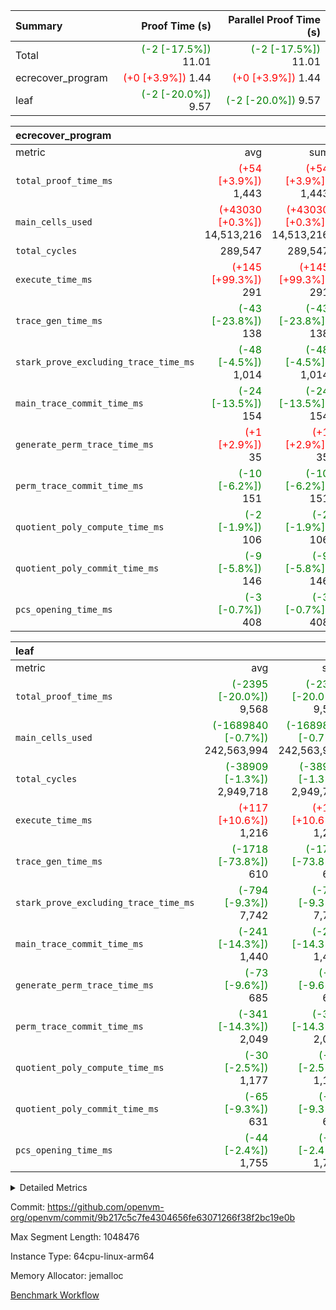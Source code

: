 | Summary | Proof Time (s) | Parallel Proof Time (s) |
|:---|---:|---:|
| Total | <span style='color: green'>(-2 [-17.5%])</span> 11.01 | <span style='color: green'>(-2 [-17.5%])</span> 11.01 |
| ecrecover_program | <span style='color: red'>(+0 [+3.9%])</span> 1.44 | <span style='color: red'>(+0 [+3.9%])</span> 1.44 |
| leaf | <span style='color: green'>(-2 [-20.0%])</span> 9.57 | <span style='color: green'>(-2 [-20.0%])</span> 9.57 |


| ecrecover_program |||||
|:---|---:|---:|---:|---:|
|metric|avg|sum|max|min|
| `total_proof_time_ms ` | <span style='color: red'>(+54 [+3.9%])</span> 1,443 | <span style='color: red'>(+54 [+3.9%])</span> 1,443 | <span style='color: red'>(+54 [+3.9%])</span> 1,443 | <span style='color: red'>(+54 [+3.9%])</span> 1,443 |
| `main_cells_used     ` | <span style='color: red'>(+43030 [+0.3%])</span> 14,513,216 | <span style='color: red'>(+43030 [+0.3%])</span> 14,513,216 | <span style='color: red'>(+43030 [+0.3%])</span> 14,513,216 | <span style='color: red'>(+43030 [+0.3%])</span> 14,513,216 |
| `total_cycles        ` |  289,547 |  289,547 |  289,547 |  289,547 |
| `execute_time_ms     ` | <span style='color: red'>(+145 [+99.3%])</span> 291 | <span style='color: red'>(+145 [+99.3%])</span> 291 | <span style='color: red'>(+145 [+99.3%])</span> 291 | <span style='color: red'>(+145 [+99.3%])</span> 291 |
| `trace_gen_time_ms   ` | <span style='color: green'>(-43 [-23.8%])</span> 138 | <span style='color: green'>(-43 [-23.8%])</span> 138 | <span style='color: green'>(-43 [-23.8%])</span> 138 | <span style='color: green'>(-43 [-23.8%])</span> 138 |
| `stark_prove_excluding_trace_time_ms` | <span style='color: green'>(-48 [-4.5%])</span> 1,014 | <span style='color: green'>(-48 [-4.5%])</span> 1,014 | <span style='color: green'>(-48 [-4.5%])</span> 1,014 | <span style='color: green'>(-48 [-4.5%])</span> 1,014 |
| `main_trace_commit_time_ms` | <span style='color: green'>(-24 [-13.5%])</span> 154 | <span style='color: green'>(-24 [-13.5%])</span> 154 | <span style='color: green'>(-24 [-13.5%])</span> 154 | <span style='color: green'>(-24 [-13.5%])</span> 154 |
| `generate_perm_trace_time_ms` | <span style='color: red'>(+1 [+2.9%])</span> 35 | <span style='color: red'>(+1 [+2.9%])</span> 35 | <span style='color: red'>(+1 [+2.9%])</span> 35 | <span style='color: red'>(+1 [+2.9%])</span> 35 |
| `perm_trace_commit_time_ms` | <span style='color: green'>(-10 [-6.2%])</span> 151 | <span style='color: green'>(-10 [-6.2%])</span> 151 | <span style='color: green'>(-10 [-6.2%])</span> 151 | <span style='color: green'>(-10 [-6.2%])</span> 151 |
| `quotient_poly_compute_time_ms` | <span style='color: green'>(-2 [-1.9%])</span> 106 | <span style='color: green'>(-2 [-1.9%])</span> 106 | <span style='color: green'>(-2 [-1.9%])</span> 106 | <span style='color: green'>(-2 [-1.9%])</span> 106 |
| `quotient_poly_commit_time_ms` | <span style='color: green'>(-9 [-5.8%])</span> 146 | <span style='color: green'>(-9 [-5.8%])</span> 146 | <span style='color: green'>(-9 [-5.8%])</span> 146 | <span style='color: green'>(-9 [-5.8%])</span> 146 |
| `pcs_opening_time_ms ` | <span style='color: green'>(-3 [-0.7%])</span> 408 | <span style='color: green'>(-3 [-0.7%])</span> 408 | <span style='color: green'>(-3 [-0.7%])</span> 408 | <span style='color: green'>(-3 [-0.7%])</span> 408 |

| leaf |||||
|:---|---:|---:|---:|---:|
|metric|avg|sum|max|min|
| `total_proof_time_ms ` | <span style='color: green'>(-2395 [-20.0%])</span> 9,568 | <span style='color: green'>(-2395 [-20.0%])</span> 9,568 | <span style='color: green'>(-2395 [-20.0%])</span> 9,568 | <span style='color: green'>(-2395 [-20.0%])</span> 9,568 |
| `main_cells_used     ` | <span style='color: green'>(-1689840 [-0.7%])</span> 242,563,994 | <span style='color: green'>(-1689840 [-0.7%])</span> 242,563,994 | <span style='color: green'>(-1689840 [-0.7%])</span> 242,563,994 | <span style='color: green'>(-1689840 [-0.7%])</span> 242,563,994 |
| `total_cycles        ` | <span style='color: green'>(-38909 [-1.3%])</span> 2,949,718 | <span style='color: green'>(-38909 [-1.3%])</span> 2,949,718 | <span style='color: green'>(-38909 [-1.3%])</span> 2,949,718 | <span style='color: green'>(-38909 [-1.3%])</span> 2,949,718 |
| `execute_time_ms     ` | <span style='color: red'>(+117 [+10.6%])</span> 1,216 | <span style='color: red'>(+117 [+10.6%])</span> 1,216 | <span style='color: red'>(+117 [+10.6%])</span> 1,216 | <span style='color: red'>(+117 [+10.6%])</span> 1,216 |
| `trace_gen_time_ms   ` | <span style='color: green'>(-1718 [-73.8%])</span> 610 | <span style='color: green'>(-1718 [-73.8%])</span> 610 | <span style='color: green'>(-1718 [-73.8%])</span> 610 | <span style='color: green'>(-1718 [-73.8%])</span> 610 |
| `stark_prove_excluding_trace_time_ms` | <span style='color: green'>(-794 [-9.3%])</span> 7,742 | <span style='color: green'>(-794 [-9.3%])</span> 7,742 | <span style='color: green'>(-794 [-9.3%])</span> 7,742 | <span style='color: green'>(-794 [-9.3%])</span> 7,742 |
| `main_trace_commit_time_ms` | <span style='color: green'>(-241 [-14.3%])</span> 1,440 | <span style='color: green'>(-241 [-14.3%])</span> 1,440 | <span style='color: green'>(-241 [-14.3%])</span> 1,440 | <span style='color: green'>(-241 [-14.3%])</span> 1,440 |
| `generate_perm_trace_time_ms` | <span style='color: green'>(-73 [-9.6%])</span> 685 | <span style='color: green'>(-73 [-9.6%])</span> 685 | <span style='color: green'>(-73 [-9.6%])</span> 685 | <span style='color: green'>(-73 [-9.6%])</span> 685 |
| `perm_trace_commit_time_ms` | <span style='color: green'>(-341 [-14.3%])</span> 2,049 | <span style='color: green'>(-341 [-14.3%])</span> 2,049 | <span style='color: green'>(-341 [-14.3%])</span> 2,049 | <span style='color: green'>(-341 [-14.3%])</span> 2,049 |
| `quotient_poly_compute_time_ms` | <span style='color: green'>(-30 [-2.5%])</span> 1,177 | <span style='color: green'>(-30 [-2.5%])</span> 1,177 | <span style='color: green'>(-30 [-2.5%])</span> 1,177 | <span style='color: green'>(-30 [-2.5%])</span> 1,177 |
| `quotient_poly_commit_time_ms` | <span style='color: green'>(-65 [-9.3%])</span> 631 | <span style='color: green'>(-65 [-9.3%])</span> 631 | <span style='color: green'>(-65 [-9.3%])</span> 631 | <span style='color: green'>(-65 [-9.3%])</span> 631 |
| `pcs_opening_time_ms ` | <span style='color: green'>(-44 [-2.4%])</span> 1,755 | <span style='color: green'>(-44 [-2.4%])</span> 1,755 | <span style='color: green'>(-44 [-2.4%])</span> 1,755 | <span style='color: green'>(-44 [-2.4%])</span> 1,755 |



<details>
<summary>Detailed Metrics</summary>

| group | num_segments | keygen_time_ms | commit_exe_time_ms |
| --- | --- | --- | --- |
| ecrecover_program | 1 | 938 | 8 | 

| group | air_name | quotient_deg | interactions | constraints |
| --- | --- | --- | --- | --- |
| ecrecover_program | AccessAdapterAir<16> | 2 | 5 | 12 | 
| ecrecover_program | AccessAdapterAir<2> | 2 | 5 | 12 | 
| ecrecover_program | AccessAdapterAir<32> | 2 | 5 | 12 | 
| ecrecover_program | AccessAdapterAir<4> | 2 | 5 | 12 | 
| ecrecover_program | AccessAdapterAir<8> | 2 | 5 | 12 | 
| ecrecover_program | BitwiseOperationLookupAir<8> | 2 | 2 | 4 | 
| ecrecover_program | KeccakVmAir | 2 | 321 | 4,513 | 
| ecrecover_program | MemoryMerkleAir<8> | 2 | 4 | 39 | 
| ecrecover_program | PersistentBoundaryAir<8> | 2 | 3 | 7 | 
| ecrecover_program | PhantomAir | 2 | 3 | 5 | 
| ecrecover_program | Poseidon2PeripheryAir<BabyBearParameters>, 1> | 2 | 1 | 286 | 
| ecrecover_program | ProgramAir | 1 | 1 | 4 | 
| ecrecover_program | RangeTupleCheckerAir<2> | 1 | 1 | 4 | 
| ecrecover_program | Rv32HintStoreAir | 2 | 18 | 28 | 
| ecrecover_program | VariableRangeCheckerAir | 1 | 1 | 4 | 
| ecrecover_program | VmAirWrapper<Rv32BaseAluAdapterAir, BaseAluCoreAir<4, 8> | 2 | 20 | 37 | 
| ecrecover_program | VmAirWrapper<Rv32BaseAluAdapterAir, LessThanCoreAir<4, 8> | 2 | 18 | 40 | 
| ecrecover_program | VmAirWrapper<Rv32BaseAluAdapterAir, ShiftCoreAir<4, 8> | 2 | 24 | 91 | 
| ecrecover_program | VmAirWrapper<Rv32BranchAdapterAir, BranchEqualCoreAir<4> | 2 | 11 | 20 | 
| ecrecover_program | VmAirWrapper<Rv32BranchAdapterAir, BranchLessThanCoreAir<4, 8> | 2 | 13 | 35 | 
| ecrecover_program | VmAirWrapper<Rv32CondRdWriteAdapterAir, Rv32JalLuiCoreAir> | 2 | 10 | 18 | 
| ecrecover_program | VmAirWrapper<Rv32IsEqualModAdapterAir<2, 1, 32, 32>, ModularIsEqualCoreAir<32, 4, 8> | 2 | 25 | 225 | 
| ecrecover_program | VmAirWrapper<Rv32JalrAdapterAir, Rv32JalrCoreAir> | 2 | 16 | 20 | 
| ecrecover_program | VmAirWrapper<Rv32LoadStoreAdapterAir, LoadSignExtendCoreAir<4, 8> | 2 | 18 | 33 | 
| ecrecover_program | VmAirWrapper<Rv32LoadStoreAdapterAir, LoadStoreCoreAir<4> | 2 | 17 | 40 | 
| ecrecover_program | VmAirWrapper<Rv32MultAdapterAir, DivRemCoreAir<4, 8> | 2 | 25 | 84 | 
| ecrecover_program | VmAirWrapper<Rv32MultAdapterAir, MulHCoreAir<4, 8> | 2 | 24 | 31 | 
| ecrecover_program | VmAirWrapper<Rv32MultAdapterAir, MultiplicationCoreAir<4, 8> | 2 | 19 | 19 | 
| ecrecover_program | VmAirWrapper<Rv32RdWriteAdapterAir, Rv32AuipcCoreAir> | 2 | 12 | 14 | 
| ecrecover_program | VmAirWrapper<Rv32VecHeapAdapterAir<1, 2, 2, 32, 32>, FieldExpressionCoreAir> | 2 | 415 | 480 | 
| ecrecover_program | VmAirWrapper<Rv32VecHeapAdapterAir<2, 1, 1, 32, 32>, FieldExpressionCoreAir> | 2 | 158 | 190 | 
| ecrecover_program | VmAirWrapper<Rv32VecHeapAdapterAir<2, 2, 2, 32, 32>, FieldExpressionCoreAir> | 2 | 428 | 457 | 
| ecrecover_program | VmConnectorAir | 2 | 5 | 11 | 
| leaf | AccessAdapterAir<2> | 2 | 5 | 12 | 
| leaf | AccessAdapterAir<4> | 2 | 5 | 12 | 
| leaf | AccessAdapterAir<8> | 2 | 5 | 12 | 
| leaf | FriReducedOpeningAir | 2 | 39 | 71 | 
| leaf | JalRangeCheckAir | 2 | 9 | 14 | 
| leaf | NativePoseidon2Air<BabyBearParameters>, 1> | 2 | 136 | 572 | 
| leaf | PhantomAir | 2 | 3 | 5 | 
| leaf | ProgramAir | 1 | 1 | 4 | 
| leaf | VariableRangeCheckerAir | 1 | 1 | 4 | 
| leaf | VmAirWrapper<AluNativeAdapterAir, FieldArithmeticCoreAir> | 2 | 15 | 27 | 
| leaf | VmAirWrapper<BranchNativeAdapterAir, BranchEqualCoreAir<1> | 2 | 11 | 25 | 
| leaf | VmAirWrapper<NativeAdapterAir<2, 0>, PublicValuesCoreAir> | 2 | 11 | 30 | 
| leaf | VmAirWrapper<NativeLoadStoreAdapterAir<1>, NativeLoadStoreCoreAir<1> | 2 | 15 | 20 | 
| leaf | VmAirWrapper<NativeLoadStoreAdapterAir<4>, NativeLoadStoreCoreAir<4> | 2 | 15 | 20 | 
| leaf | VmAirWrapper<NativeVectorizedAdapterAir<4>, FieldExtensionCoreAir> | 2 | 15 | 27 | 
| leaf | VmConnectorAir | 2 | 5 | 11 | 
| leaf | VolatileBoundaryAir | 2 | 7 | 19 | 

| group | air_name | idx | rows | prep_cols | perm_cols | main_cols | cells |
| --- | --- | --- | --- | --- | --- | --- | --- |
| leaf | AccessAdapterAir<2> | 0 | 1,048,576 |  | 16 | 11 | 28,311,552 | 
| leaf | AccessAdapterAir<4> | 0 | 524,288 |  | 16 | 13 | 15,204,352 | 
| leaf | AccessAdapterAir<8> | 0 | 32,768 |  | 16 | 17 | 1,081,344 | 
| leaf | FriReducedOpeningAir | 0 | 4,194,304 |  | 84 | 27 | 465,567,744 | 
| leaf | JalRangeCheckAir | 0 | 65,536 |  | 28 | 12 | 2,621,440 | 
| leaf | NativePoseidon2Air<BabyBearParameters>, 1> | 0 | 262,144 |  | 312 | 398 | 186,122,240 | 
| leaf | PhantomAir | 0 | 32,768 |  | 12 | 6 | 589,824 | 
| leaf | ProgramAir | 0 | 524,288 |  | 8 | 10 | 9,437,184 | 
| leaf | VariableRangeCheckerAir | 0 | 262,144 | 2 | 8 | 1 | 2,359,296 | 
| leaf | VmAirWrapper<AluNativeAdapterAir, FieldArithmeticCoreAir> | 0 | 2,097,152 |  | 36 | 29 | 136,314,880 | 
| leaf | VmAirWrapper<BranchNativeAdapterAir, BranchEqualCoreAir<1> | 0 | 524,288 |  | 28 | 23 | 26,738,688 | 
| leaf | VmAirWrapper<NativeAdapterAir<2, 0>, PublicValuesCoreAir> | 0 | 64 |  | 28 | 27 | 3,520 | 
| leaf | VmAirWrapper<NativeLoadStoreAdapterAir<1>, NativeLoadStoreCoreAir<1> | 0 | 1,048,576 |  | 40 | 21 | 63,963,136 | 
| leaf | VmAirWrapper<NativeLoadStoreAdapterAir<4>, NativeLoadStoreCoreAir<4> | 0 | 262,144 |  | 40 | 27 | 17,563,648 | 
| leaf | VmAirWrapper<NativeVectorizedAdapterAir<4>, FieldExtensionCoreAir> | 0 | 262,144 |  | 36 | 38 | 19,398,656 | 
| leaf | VmConnectorAir | 0 | 2 | 1 | 16 | 5 | 42 | 
| leaf | VolatileBoundaryAir | 0 | 524,288 |  | 20 | 12 | 16,777,216 | 

| group | air_name | segment | rows | prep_cols | perm_cols | main_cols | cells |
| --- | --- | --- | --- | --- | --- | --- | --- |
| ecrecover_program | AccessAdapterAir<16> | 0 | 16,384 |  | 16 | 25 | 671,744 | 
| ecrecover_program | AccessAdapterAir<32> | 0 | 8,192 |  | 16 | 41 | 466,944 | 
| ecrecover_program | AccessAdapterAir<8> | 0 | 32,768 |  | 16 | 17 | 1,081,344 | 
| ecrecover_program | BitwiseOperationLookupAir<8> | 0 | 65,536 | 3 | 8 | 2 | 655,360 | 
| ecrecover_program | KeccakVmAir | 0 | 128 |  | 1,056 | 3,163 | 540,032 | 
| ecrecover_program | MemoryMerkleAir<8> | 0 | 4,096 |  | 16 | 32 | 196,608 | 
| ecrecover_program | PersistentBoundaryAir<8> | 0 | 4,096 |  | 12 | 20 | 131,072 | 
| ecrecover_program | PhantomAir | 0 | 16 |  | 12 | 6 | 288 | 
| ecrecover_program | Poseidon2PeripheryAir<BabyBearParameters>, 1> | 0 | 4,096 |  | 8 | 300 | 1,261,568 | 
| ecrecover_program | ProgramAir | 0 | 16,384 |  | 8 | 10 | 294,912 | 
| ecrecover_program | RangeTupleCheckerAir<2> | 0 | 524,288 | 2 | 8 | 1 | 4,718,592 | 
| ecrecover_program | Rv32HintStoreAir | 0 | 256 |  | 44 | 32 | 19,456 | 
| ecrecover_program | VariableRangeCheckerAir | 0 | 262,144 | 2 | 8 | 1 | 2,359,296 | 
| ecrecover_program | VmAirWrapper<Rv32BaseAluAdapterAir, BaseAluCoreAir<4, 8> | 0 | 131,072 |  | 52 | 36 | 11,534,336 | 
| ecrecover_program | VmAirWrapper<Rv32BaseAluAdapterAir, LessThanCoreAir<4, 8> | 0 | 4,096 |  | 40 | 37 | 315,392 | 
| ecrecover_program | VmAirWrapper<Rv32BaseAluAdapterAir, ShiftCoreAir<4, 8> | 0 | 16,384 |  | 52 | 53 | 1,720,320 | 
| ecrecover_program | VmAirWrapper<Rv32BranchAdapterAir, BranchEqualCoreAir<4> | 0 | 16,384 |  | 28 | 26 | 884,736 | 
| ecrecover_program | VmAirWrapper<Rv32BranchAdapterAir, BranchLessThanCoreAir<4, 8> | 0 | 32,768 |  | 32 | 32 | 2,097,152 | 
| ecrecover_program | VmAirWrapper<Rv32CondRdWriteAdapterAir, Rv32JalLuiCoreAir> | 0 | 8,192 |  | 28 | 18 | 376,832 | 
| ecrecover_program | VmAirWrapper<Rv32IsEqualModAdapterAir<2, 1, 32, 32>, ModularIsEqualCoreAir<32, 4, 8> | 0 | 4,096 |  | 56 | 166 | 909,312 | 
| ecrecover_program | VmAirWrapper<Rv32JalrAdapterAir, Rv32JalrCoreAir> | 0 | 8,192 |  | 36 | 28 | 524,288 | 
| ecrecover_program | VmAirWrapper<Rv32LoadStoreAdapterAir, LoadSignExtendCoreAir<4, 8> | 0 | 4,096 |  | 52 | 36 | 360,448 | 
| ecrecover_program | VmAirWrapper<Rv32LoadStoreAdapterAir, LoadStoreCoreAir<4> | 0 | 131,072 |  | 52 | 41 | 12,189,696 | 
| ecrecover_program | VmAirWrapper<Rv32MultAdapterAir, MulHCoreAir<4, 8> | 0 | 8 |  | 72 | 39 | 888 | 
| ecrecover_program | VmAirWrapper<Rv32MultAdapterAir, MultiplicationCoreAir<4, 8> | 0 | 4,096 |  | 52 | 31 | 339,968 | 
| ecrecover_program | VmAirWrapper<Rv32RdWriteAdapterAir, Rv32AuipcCoreAir> | 0 | 4,096 |  | 28 | 20 | 196,608 | 
| ecrecover_program | VmAirWrapper<Rv32VecHeapAdapterAir<1, 2, 2, 32, 32>, FieldExpressionCoreAir> | 0 | 2,048 |  | 836 | 547 | 2,832,384 | 
| ecrecover_program | VmAirWrapper<Rv32VecHeapAdapterAir<2, 1, 1, 32, 32>, FieldExpressionCoreAir> | 0 | 32 |  | 320 | 263 | 18,656 | 
| ecrecover_program | VmAirWrapper<Rv32VecHeapAdapterAir<2, 2, 2, 32, 32>, FieldExpressionCoreAir> | 0 | 1,024 |  | 860 | 625 | 1,520,640 | 
| ecrecover_program | VmConnectorAir | 0 | 2 | 1 | 16 | 5 | 42 | 

| group | idx | trace_gen_time_ms | total_proof_time_ms | total_cycles | total_cells | stark_prove_excluding_trace_time_ms | quotient_poly_compute_time_ms | quotient_poly_commit_time_ms | perm_trace_commit_time_ms | pcs_opening_time_ms | main_trace_commit_time_ms | main_cells_used | generate_perm_trace_time_ms | execute_time_ms |
| --- | --- | --- | --- | --- | --- | --- | --- | --- | --- | --- | --- | --- | --- | --- |
| leaf | 0 | 610 | 9,568 | 2,949,718 | 992,054,762 | 7,742 | 1,177 | 631 | 2,049 | 1,755 | 1,440 | 242,563,994 | 685 | 1,216 | 

| group | idx | trace_height_constraint | weighted_sum | threshold |
| --- | --- | --- | --- | --- |
| leaf | 0 | 0 | 18,022,532 | 2,013,265,921 | 
| leaf | 0 | 1 | 122,388,736 | 2,013,265,921 | 
| leaf | 0 | 2 | 9,011,266 | 2,013,265,921 | 
| leaf | 0 | 3 | 122,487,044 | 2,013,265,921 | 
| leaf | 0 | 4 | 524,288 | 2,013,265,921 | 
| leaf | 0 | 5 | 273,220,298 | 2,013,265,921 | 

| group | segment | trace_gen_time_ms | total_proof_time_ms | total_cycles | total_cells | stark_prove_excluding_trace_time_ms | quotient_poly_compute_time_ms | quotient_poly_commit_time_ms | perm_trace_commit_time_ms | pcs_opening_time_ms | main_trace_commit_time_ms | main_cells_used | generate_perm_trace_time_ms | execute_time_ms |
| --- | --- | --- | --- | --- | --- | --- | --- | --- | --- | --- | --- | --- | --- | --- |
| ecrecover_program | 0 | 138 | 1,443 | 289,547 | 48,238,441 | 1,014 | 106 | 146 | 151 | 408 | 154 | 14,513,216 | 35 | 291 | 

| group | segment | trace_height_constraint | weighted_sum | threshold |
| --- | --- | --- | --- | --- |
| ecrecover_program | 0 | 0 | 736,214 | 2,013,265,921 | 
| ecrecover_program | 0 | 1 | 2,272,988 | 2,013,265,921 | 
| ecrecover_program | 0 | 2 | 368,107 | 2,013,265,921 | 
| ecrecover_program | 0 | 3 | 3,796,833 | 2,013,265,921 | 
| ecrecover_program | 0 | 4 | 16,384 | 2,013,265,921 | 
| ecrecover_program | 0 | 5 | 8,192 | 2,013,265,921 | 
| ecrecover_program | 0 | 6 | 882,858 | 2,013,265,921 | 
| ecrecover_program | 0 | 7 | 16,448 | 2,013,265,921 | 
| ecrecover_program | 0 | 8 | 9,036,008 | 2,013,265,921 | 

</details>


Commit: https://github.com/openvm-org/openvm/commit/9b217c5c7fe4304656fe63071266f38f2bc19e0b

Max Segment Length: 1048476

Instance Type: 64cpu-linux-arm64

Memory Allocator: jemalloc

[Benchmark Workflow](https://github.com/openvm-org/openvm/actions/runs/15355091158)
